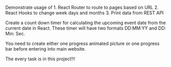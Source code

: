 Demonstrate usage of 1. React Router to route to pages based on URL 2. React Hooks to change week days and months 3. Print data from REST API

Create a count down timer for calculating the upcoming event date from the current date in React. These timer will have two formats DD:MM:YY and DD: Min: Sec.

You need to create either one progress animated picture or one progress bar before entering into main website.

The every task is in this project!!!
